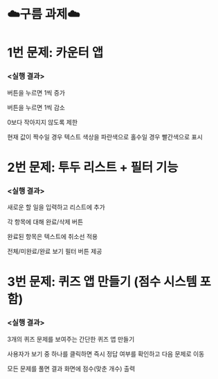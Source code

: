 # ☁️구름 과제☁️

# 1번 문제: 카운터 앱

### <실행 결과>

버튼을 누르면 1씩 증가

버튼을 누르면 1씩 감소

0보다 작아지지 않도록 제한

현재 값이 짝수일 경우 텍스트 색상을 파란색으로 홀수일 경우 빨간색으로 표시

# 2번 문제: 투두 리스트 + 필터 기능

### <실행 결과>

새로운 할 일을 입력하고 리스트에 추가

각 항목에 대해 완료/삭제 버튼

완료된 항목은 텍스트에 취소선 적용

전체/미완료/완료 보기 필터 버튼 제공

# 3번 문제: 퀴즈 앱 만들기 (점수 시스템 포함)

### <실행 결과>

3개의 퀴즈 문제를 보여주는 간단한 퀴즈 앱 만들기

사용자가 보기 중 하나를 클릭하면 즉시 정답 여부를 확인하고 다음 문제로 이동

모든 문제를 풀면 결과 화면에 점수(맞춘 개수) 출력
